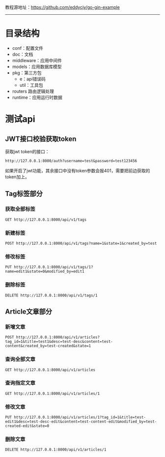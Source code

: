 教程源地址：https://github.com/eddycjy/go-gin-example

---

# 目录结构

- conf：配置文件
- doc：文档
- middleware：应用中间件
- models：应用数据库模型
- pkg：第三方包
    - e：api错误码
    - util：工具包
- routers 路由逻辑处理
- runtime：应用运行时数据

# 测试api

## JWT接口校验获取token

获取jwt token的接口：

`http://127.0.0.1:8000/auth?username=test&password=test123456`

如果开启了jwt功能，其余接口中没有token参数会报401，需要把前边获取的token加上。

## Tag标签部分

### 获取全部标签

`GET http://127.0.0.1:8000/api/v1/tags`

### 新建标签

`POST http://127.0.0.1:8000/api/v1/tags?name=1&state=1&created_by=test`

### 修改标签

`PUT http://127.0.0.1:8000/api/v1/tags/1?name=edit1&state=0&modified_by=edit1`

### 删除标签

`DELETE http://127.0.0.1:8000/api/v1/tags/1`

## Article文章部分

### 新增文章

`POST http://127.0.0.1:8000/api/v1/articles?tag_id=1&title=test1&desc=test-desc&content=test-content&created_by=test-created&state=1`

### 查询全部文章

`GET http://127.0.0.1:8000/api/v1/articles`

### 查询指定文章

`GET http://127.0.0.1:8000/api/v1/articles/1`

### 修改文章

`PUT http://127.0.0.1:8000/api/v1/articles/1?tag_id=1&title=test-edit1&desc=test-desc-edit&content=test-content-edit&modified_by=test-created-edit&state=0`

### 删除文章

`DELETE http://127.0.0.1:8000/api/v1/articles/1`